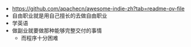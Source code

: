 - https://github.com/apachecn/awesome-indie-zh?tab=readme-ov-file
- 自由职业就是用自己擅长的去做自由职业
- 学英语
- 做副业就要做那种能够完整交付的事情
	- 而程序十分困难